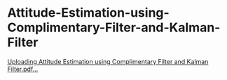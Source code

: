 # Attitude-Estimation-using-Complimentary-Filter-and-Kalman-Filter

[Uploading Attitude Estimation using Complimentary Filter and Kalman Filter.pdf…]()
